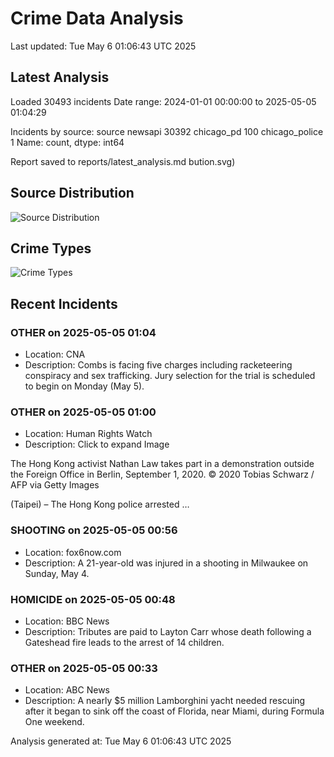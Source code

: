 # Crime Data Analysis
Last updated: Tue May  6 01:06:43 UTC 2025

## Latest Analysis

Loaded 30493 incidents
Date range: 2024-01-01 00:00:00 to 2025-05-05 01:04:29

Incidents by source:
source
newsapi           30392
chicago_pd          100
chicago_police        1
Name: count, dtype: int64

Report saved to reports/latest_analysis.md
bution.svg)

## Source Distribution
![Source Distribution](images/source_distribution.svg)

## Crime Types
![Crime Types](images/crime_types.svg)

## Recent Incidents

### OTHER on 2025-05-05 01:04
- Location: CNA
- Description: Combs is facing five charges including racketeering conspiracy and sex trafficking. Jury selection for the trial is scheduled to begin on Monday (May 5).


### OTHER on 2025-05-05 01:00
- Location: Human Rights Watch
- Description: Click to expand Image
 



 
 
 

 
 
 
 
 The Hong Kong activist Nathan Law takes part in a demonstration outside the Foreign Office in Berlin, September 1, 2020.
 © 2020 Tobias Schwarz / AFP via Getty Images
 
 


 
(Taipei) – The Hong Kong police arrested …


### SHOOTING on 2025-05-05 00:56
- Location: fox6now.com
- Description: A 21-year-old was injured in a shooting in Milwaukee on Sunday, May 4.


### HOMICIDE on 2025-05-05 00:48
- Location: BBC News
- Description: Tributes are paid to Layton Carr whose death following a Gateshead fire leads to the arrest of 14 children.


### OTHER on 2025-05-05 00:33
- Location: ABC News
- Description: A nearly $5 million Lamborghini yacht needed rescuing after it began to sink off the coast of Florida, near Miami, during Formula One weekend.

Analysis generated at: Tue May  6 01:06:43 UTC 2025
